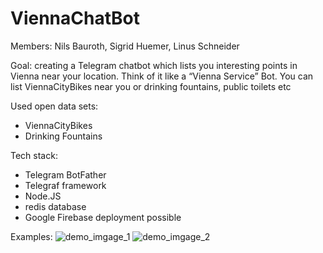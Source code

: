 # ViennaChatBot

Members: Nils Bauroth, Sigrid Huemer, Linus Schneider

Goal: creating a Telegram chatbot which lists you interesting points in Vienna near your location. Think of it like a “Vienna Service” Bot. You can list ViennaCityBikes near you or drinking fountains, public toilets etc

Used open data sets:

- ViennaCityBikes
- Drinking Fountains

Tech stack:

- Telegram BotFather
- Telegraf framework
- Node.JS 
- redis database
- Google Firebase deployment possible


Examples:
![demo_imgage_1](https://user-images.githubusercontent.com/49709871/123237609-17ad6580-d4de-11eb-9803-538b916bf6e8.png)
![demo_imgage_2](https://user-images.githubusercontent.com/49709871/123237614-1a0fbf80-d4de-11eb-80a3-e2cb9413b824.png)
